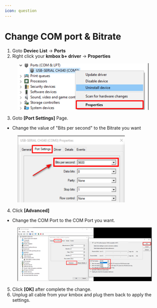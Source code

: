 ```yaml
---
icon: question
---
```


# Change COM port & Bitrate

1. Goto **Deviec List** -> **Ports**
2. Right click your **kmbox b+ driver** -> **Properties**

<figure><img src="../../../.gitbook/assets/image (15).png" alt="" width="414"><figcaption></figcaption></figure>

3. Goto **\[Port Settings]** Page.

* Change the value of "Bits per second" to the Bitrate you want

<figure><img src="../../../.gitbook/assets/image (16).png" alt="" width="339"><figcaption></figcaption></figure>

4. Click **\[Advanced]**

* Change the COM Port to the COM Port you want.

<figure><img src="../../../.gitbook/assets/image (17).png" alt="" width="563"><figcaption></figcaption></figure>

5. Click **\[OK]** after complete the change.&#x20;
6. Unplug all cable from your kmbox and plug them back to apply the settings.
